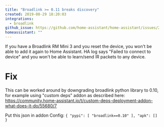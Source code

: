 ```yaml
---
title: "Broadlink >= 0.11 breaks discovery"
created: 2019-08-29 18:20:03
integrations:
  - broadlink
github_issue: https://github.com/home-assistant/home-assistant/issues/26657
homeassistant: ""
---
```


If you have a Broadlink RM Mini 3 and you reset the device, you won't be able to add it again to Home Assistant. 
HA log says "Failed to connect to device" and you won't be able to learn/send IR packets to any device. 

# Fix

This can be worked around by downgrading broadlink python library to 0.10, for example using "custom deps" addon as described here:
https://community.home-assistant.io/t/custom-deps-deployment-addon-what-does-it-do/55680/7

Put this json in addon Config:
`
{
  "pypi": [
    "broadlink==0.10"
  ],
  "apk": []
}
` 

